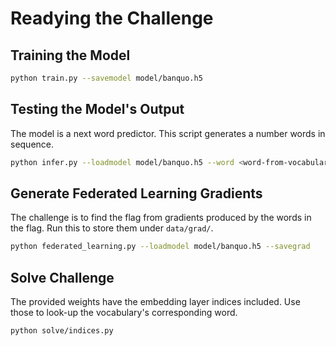 
# Readying the Challenge

## Training the Model

```bash
python train.py --savemodel model/banquo.h5
```

## Testing the Model's Output

The model is a next word predictor.
This script generates a number words in sequence.

```bash
python infer.py --loadmodel model/banquo.h5 --word <word-from-vocabulary> --stoplength <n-words-to-generate>
```

## Generate Federated Learning Gradients

The challenge is to find the flag from gradients produced by the words in the flag.
Run this to store them under `data/grad/`.

```bash
python federated_learning.py --loadmodel model/banquo.h5 --savegrad
```

## Solve Challenge

The provided weights have the embedding layer indices included.
Use those to look-up the vocabulary's corresponding word.

```bash
python solve/indices.py
```
